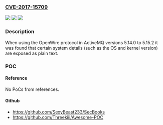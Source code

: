 ### [CVE-2017-15709](https://cve.mitre.org/cgi-bin/cvename.cgi?name=CVE-2017-15709)
![](https://img.shields.io/static/v1?label=Product&message=Apache%20ActiveMQ&color=blue)
![](https://img.shields.io/static/v1?label=Version&message=n%2Fa&color=blue)
![](https://img.shields.io/static/v1?label=Vulnerability&message=Information%20Leak&color=brighgreen)

### Description

When using the OpenWire protocol in ActiveMQ versions 5.14.0 to 5.15.2 it was found that certain system details (such as the OS and kernel version) are exposed as plain text.

### POC

#### Reference
No PoCs from references.

#### Github
- https://github.com/SexyBeast233/SecBooks
- https://github.com/Threekiii/Awesome-POC

